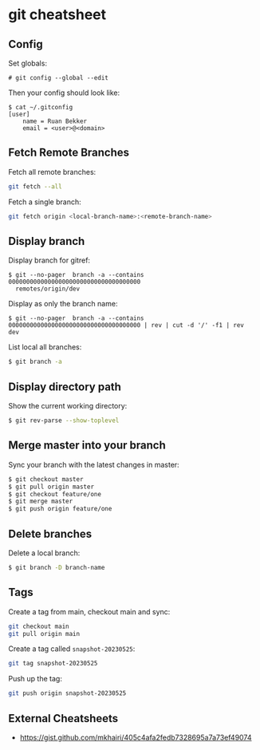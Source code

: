# git cheatsheet

## Config

Set globals:

```
# git config --global --edit
```

Then your config should look like:

```
$ cat ~/.gitconfig
[user]
	name = Ruan Bekker
	email = <user>@<domain>
```

## Fetch Remote Branches

Fetch all remote branches:

```bash
git fetch --all 
```

Fetch a single branch:

```bash
git fetch origin <local-branch-name>:<remote-branch-name>
```

## Display branch

Display branch for gitref:

```
$ git --no-pager  branch -a --contains 0000000000000000000000000000000000000
  remotes/origin/dev
```

Display as only the branch name:

```
$ git --no-pager  branch -a --contains 0000000000000000000000000000000000000 | rev | cut -d '/' -f1 | rev
dev
```

List local all branches:

```bash
$ git branch -a
```

## Display directory path

Show the current working directory:

```bash
$ git rev-parse --show-toplevel
```

## Merge master into your branch

Sync your branch with the latest changes in master:

```bash
$ git checkout master
$ git pull origin master
$ git checkout feature/one
$ git merge master
$ git push origin feature/one
```

## Delete branches

Delete a local branch:

```bash
$ git branch -D branch-name 
```

## Tags

Create a tag from main, checkout main and sync:

```bash
git checkout main
git pull origin main
```

Create a tag called `snapshot-20230525`:

```bash
git tag snapshot-20230525
```

Push up the tag:

```bash
git push origin snapshot-20230525
```


## External Cheatsheets

- https://gist.github.com/mkhairi/405c4afa2fedb7328695a7a73ef49074
